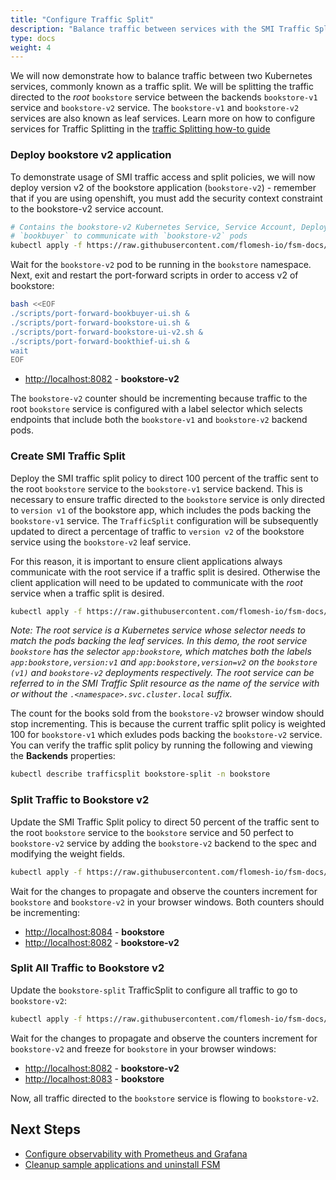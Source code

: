 ```yaml
---
title: "Configure Traffic Split"
description: "Balance traffic between services with the SMI Traffic Split API"
type: docs
weight: 4
---
```


We will now demonstrate how to balance traffic between two Kubernetes services, commonly known as a traffic split. We will be splitting the traffic directed to the *root* `bookstore` service between the backends `bookstore-v1` service and `bookstore-v2` service.  The `bookstore-v1` and `bookstore-v2` services are also known as leaf services.  Learn more on how to configure services for Traffic Splitting in the [traffic Splitting how-to guide](/guides/traffic_management/traffic_split)

### Deploy bookstore v2 application

To demonstrate usage of SMI traffic access and split policies, we will now deploy version v2 of the bookstore application (`bookstore-v2`) - remember that if you are using openshift, you must add the security context constraint to the bookstore-v2 service account.

```bash
# Contains the bookstore-v2 Kubernetes Service, Service Account, Deployment and SMI Traffic Target resource to allow
# `bookbuyer` to communicate with `bookstore-v2` pods
kubectl apply -f https://raw.githubusercontent.com/flomesh-io/fsm-docs/{{< param fsm_branch >}}/manifests/apps/bookstore-v2.yaml
```

Wait for the `bookstore-v2` pod to be running in the `bookstore` namespace. Next, exit and restart the port-forward scripts in order to access v2 of bookstore:

```bash
bash <<EOF
./scripts/port-forward-bookbuyer-ui.sh &
./scripts/port-forward-bookstore-ui.sh &
./scripts/port-forward-bookstore-ui-v2.sh &
./scripts/port-forward-bookthief-ui.sh &
wait
EOF
```

- [http://localhost:8082](http://localhost:8082) - **bookstore-v2**

The `bookstore-v2` counter should be incrementing because traffic to the root `bookstore` service is configured with a label selector which selects endpoints that include both the `bookstore-v1` and `bookstore-v2` backend pods.

### Create SMI Traffic Split

Deploy the SMI traffic split policy to direct 100 percent of the traffic sent to the root `bookstore` service to the `bookstore-v1` service backend. This is necessary to ensure traffic directed to the `bookstore` service is only directed to `version v1` of the bookstore app, which includes the pods backing the `bookstore-v1` service. The `TrafficSplit` configuration will be subsequently updated to direct a percentage of traffic to `version v2` of the bookstore service using the `bookstore-v2` leaf service. 

For this reason, it is important to ensure client applications always communicate with the root service if a traffic split is desired. Otherwise the client application will need to be updated to communicate with the *root* service when a traffic split is desired.

```bash
kubectl apply -f https://raw.githubusercontent.com/flomesh-io/fsm-docs/{{< param fsm_branch >}}/manifests/split/traffic-split-v1.yaml
```

_Note: The root service is a Kubernetes service whose selector needs to match the pods backing the leaf services. In this demo, the root service `bookstore` has the selector `app:bookstore`, which matches both the labels `app:bookstore,version:v1` and `app:bookstore,version=v2` on the `bookstore (v1)` and `bookstore-v2` deployments respectively. The root service can be referred to in the SMI Traffic Split resource as the name of the service with or without the `.<namespace>.svc.cluster.local` suffix._

The count for the books sold from the `bookstore-v2` browser window should stop incrementing. This is because the current traffic split policy is weighted 100 for `bookstore-v1` which exludes pods backing the `bookstore-v2` service. You can verify the traffic split policy by running the following and viewing the **Backends** properties:

```bash
kubectl describe trafficsplit bookstore-split -n bookstore
```

### Split Traffic to Bookstore v2

Update the SMI Traffic Split policy to direct 50 percent of the traffic sent to the root `bookstore` service to the `bookstore` service and 50 perfect to `bookstore-v2` service by adding the `bookstore-v2` backend to the spec and modifying the weight fields.

```bash
kubectl apply -f https://raw.githubusercontent.com/flomesh-io/fsm-docs/{{< param fsm_branch >}}/manifests/split/traffic-split-50-50.yaml
```

Wait for the changes to propagate and observe the counters increment for `bookstore` and `bookstore-v2` in your browser windows. Both
counters should be incrementing:

- [http://localhost:8084](http://localhost:8084) - **bookstore**
- [http://localhost:8082](http://localhost:8082) - **bookstore-v2**

### Split All Traffic to Bookstore v2

Update the `bookstore-split` TrafficSplit to configure all traffic to go to `bookstore-v2`:

```bash
kubectl apply -f https://raw.githubusercontent.com/flomesh-io/fsm-docs/{{< param fsm_branch >}}/manifests/split/traffic-split-v2.yaml
```

Wait for the changes to propagate and observe the counters increment for `bookstore-v2` and freeze for `bookstore` in your
browser windows:

- [http://localhost:8082](http://localhost:8082) - **bookstore-v2**
- [http://localhost:8083](http://localhost:8084) - **bookstore**

Now, all traffic directed to the `bookstore` service is flowing to `bookstore-v2`.

## Next Steps

- [Configure observability with Prometheus and Grafana](/getting_started/observability/)
- [Cleanup sample applications and uninstall FSM](/getting_started/cleanup/)